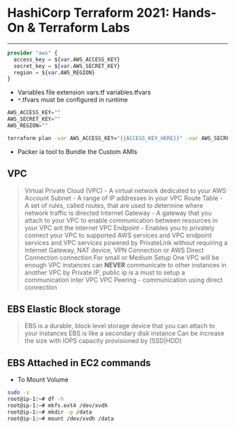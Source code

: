 # HashiCorp Terraform 2021: Hands-On & Terraform Labs

---

```terraform
provider "aws" {
  access_key = ${var.AWS_ACCESS_KEY}
  secret_key = ${var.AWS_SECRET_KEY}
  region = ${var.AWS_REGION}
}
```

- Variables file extension vars.tf variables.tfvars
- `*`.tfvars must be configured in runtime

```terraform
AWS_ACCESS_KEY=""
AWS_SECRET_KEY=""
AWS_REGION=""
```

```bash
terraform plan -var AWS_ACCESS_KEY="{{ACCESS_KEY_HERE}}" -var AWS_SECRET_KEY="{{SECRET_KEY_HERE}}"
```

- Packer ia tool to Bundle the Custom AMIs

## VPC

> Virtual Private Cloud (VPC) - A virtual network dedicated to your AWS Account
> Subnet - A range of IP addresses in your VPC
> Route Table - A set of rules, called routes, that are used to determine where network traffic is directed
> Internet Gateway - A gateway that you attach to your VPC to enable communication between resources in your VPC ant the internet
> VPC Endpoint - Enables you to privately connect your VPC to supported AWS services and VPC endpoint services and VPC services powered by PrivateLink without requiring a Internet Gateway, NAT device, VPN Connection or AWS Direct Connection connection
> For small or Medium Setup One VPC will be enough
> VPC instances can **NEVER** communicate to other instances in another VPC by Private IP, public ip is a must to setup a communication inter VPC
> VPC Peering - communication using direct connection

## EBS Elastic Block storage

> EBS is a durable, block level storage device that you can attach to your instances
> EBS is like a secondary disk instance
> Can be increase the size with IOPS capacity provisioned by (SSD|HDD)

## EBS Attached in EC2 commands

- To Mount Volume

```bash
sudo -s
root@ip-1:~# df -h
root@ip-1:~# mkfs.ext4 /dev/xvdh
root@ip-1:~# mkdir -p /data
root@ip-1:~# mount /dev/xvdh /data
```
